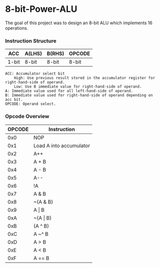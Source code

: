 # 8-bit-Power-ALU
The goal of this project was to design an 8-bit ALU which implements 16 operations.

### Instruction Structure

|  ACC  |      A(LHS)      |      B(RHS)      | OPCODE |
| ------| ----------- | ----------- | ------ | 
| 1-bit |    8-bit    |    8-bit    | 8-bit  |


    ACC: Accumulator select bit 
        High: Use previous result stored in the accumulator register for right-hand-side of operand.
        Low: Use B immediate value for right-hand-side of operand.
    A: Immediate value used for all left-hand-side of operand.
    B: Immediate value used for right-hand-side of operand depending on acc bit.
    OPCODE: Operand select.
### Opcode Overview
| OPCODE | Instruction  |
|--------|--------------|
|0x0     |    NOP       |
|0x1     |Load A into accumulator|
|0x2     |    A++       |
|0x3     |    A + B     |
|0x4     |    A - B     |
|0x5     |    A--       |
|0x6     |    !A        |
|0x7     |    A & B     |
|0x8     |    ~(A & B)  |
|0x9     |    A \| B    |
|0xA     |    ~(A \| B) |
|0xB     |    (A ^ B)   |
|0xC     |    A ~^ B    |
|0xD     |    A > B     |
|0xE     |    A < B     |
|0xF     |    A == B    |
